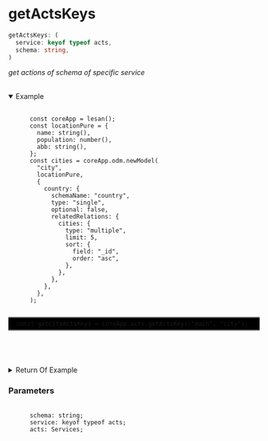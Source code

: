 # getActsKeys

```ts
getActsKeys: (
  service: keyof typeof acts,
  schema: string,
)
```

_get actions of schema of specific service_

<br>

<details open>
  <summary>
    Example
  </summary>
  <pre>
    <code class="language-ts" style="padding: 0;">
      const coreApp = lesan();
      const locationPure = {
        name: string(),
        population: number(),
        abb: string(),
      };
      const cities = coreApp.odm.newModel(
        "city",
        locationPure,
        {
          country: {
            schemaName: "country",
            type: "single",
            optional: false,
            relatedRelations: {
              cities: {
                type: "multiple",
                limit: 5,
                sort: {
                  field: "_id",
                  order: "asc",
                },
              },
            },
          },
        },
      );
      <p style="border: 2px solid gray; border-right: transparent; border-left: transparent; padding: 5px 1rem; background-color: #000000; white-space: pre-line">const getCityActsKeys = coreApp.acts.getActsKeys("main", "city");</P>
    </code>
  </pre>
</details>

<details>
  <summary>
    Return Of Example
  </summary>
  <pre>
    <code class="language-json" style="padding: 0;">
      [
        "addCity",
        "updateCity",
        "addCities",
        "getCities",
        "addCityCountry"
      ]
    </code>
  </pre>
</details>

<h3>Parameters</h3>
<pre>
  <code class="language-ts" style="padding: 0; margin-top: 12px; margin-top: -18px;">
      schema: string;
      service: keyof typeof acts;
      acts: <a href="../../types/Services/Services.md" target="_blank" style="text-decoration: none; cursor:pointer">Services</a>; 
  </code>
</pre>
